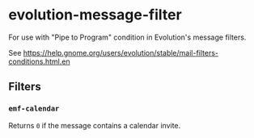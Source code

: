 # evolution-message-filter

For use with "Pipe to Program" condition in Evolution's message filters.

See https://help.gnome.org/users/evolution/stable/mail-filters-conditions.html.en

## Filters

### `emf-calendar`

Returns `0` if the message contains a calendar invite.

